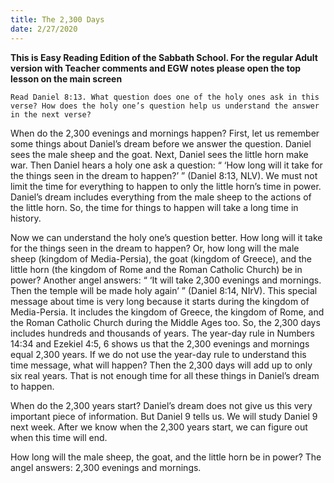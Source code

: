 ```yaml
---
title: The 2,300 Days
date: 2/27/2020
---
```


 **This is Easy Reading Edition of the Sabbath School. For the regular Adult version with Teacher comments and EGW notes please open the top lesson on the main screen** 

`Read Daniel 8:13. What question does one of the holy ones ask in this verse? How does the holy one’s question help us understand the answer in the next verse?`

When do the 2,300 evenings and mornings happen? First, let us remember some things about Daniel’s dream before we answer the question. Daniel sees the male sheep and the goat. Next, Daniel sees the little horn make war. Then Daniel hears a holy one ask a question: “ ‘How long will it take for the things seen in the dream to happen?’ ” (Daniel 8:13, NLV). We must not limit the time for everything to happen to only the little horn’s time in power. Daniel’s dream includes everything from the male sheep to the actions of the little horn. So, the time for things to happen will take a long time in history.

Now we can understand the holy one’s question better. How long will it take for the things seen in the dream to happen? Or, how long will the male sheep (kingdom of Media-Persia), the goat (kingdom of Greece), and the little horn (the kingdom of Rome and the Roman Catholic Church) be in power? Another angel answers: “ ‘It will take 2,300 evenings and mornings. Then the temple will be made holy again’ ” (Daniel 8:14, NIrV). This special message about time is very long because it starts during the kingdom of Media-Persia. It includes the kingdom of Greece, the kingdom of Rome, and the Roman Catholic Church during the Middle Ages too. So, the 2,300 days includes hundreds and thousands of years. The year-day rule in Numbers 14:34 and Ezekiel 4:5, 6 shows us that the 2,300 evenings and mornings equal 2,300 years. If we do not use the year-day rule to understand this time message, what will happen? Then the 2,300 days will add up to only six real years. That is not enough time for all these things in Daniel’s dream to happen.

When do the 2,300 years start? Daniel’s dream does not give us this very important piece of information. But Daniel 9 tells us. We will study Daniel 9 next week. After we know when the 2,300 years start, we can figure out when this time will end.

How long will the male sheep, the goat, and the little horn be in power? The angel answers: 2,300 evenings and mornings.
